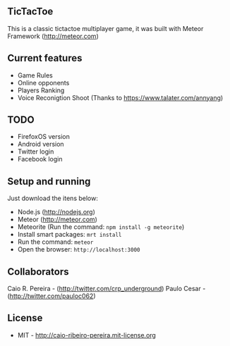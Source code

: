 ## TicTacToe

This is a classic tictactoe multiplayer game, it was built with Meteor Framework (http://meteor.com)

## Current features
* Game Rules
* Online opponents
* Players Ranking
* Voice Reconigtion Shoot (Thanks to https://www.talater.com/annyang)

## TODO
* FirefoxOS version
* Android version
* Twitter login
* Facebook login

## Setup and running

Just download the itens below:
* Node.js (http://nodejs.org)
* Meteor (http://meteor.com)
* Meteorite (Run the command: `npm install -g meteorite`)
* Install smart packages: `mrt install`
* Run the command: `meteor`
* Open the browser: `http://localhost:3000`

## Collaborators

Caio R. Pereira - (http://twitter.com/crp_underground)
Paulo Cesar - (http://twitter.com/pauloc062)

## License
* MIT - http://caio-ribeiro-pereira.mit-license.org
